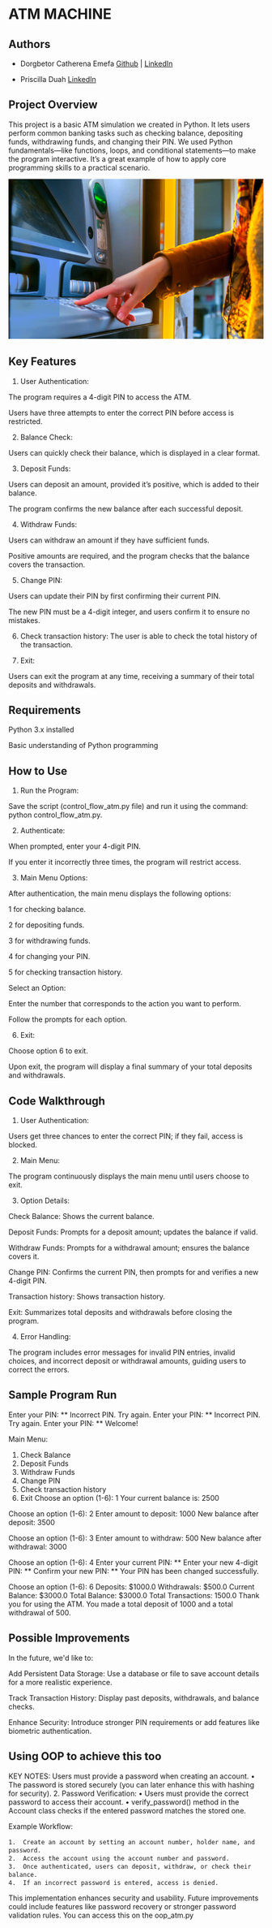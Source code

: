 # ATM MACHINE

## Authors
- Dorgbetor Catherena Emefa
[Github](https://github.com/dorgbetorcatherena) | [LinkedIn](https://www.linkedin.com/in/catherena-dorgbetor-13543b327)

- Priscilla Duah
[LinkedIn](http://linkedin.com/in/priscilla-antwiwaa-duah-7485b532a)

## Project Overview
This project is a basic ATM simulation we created in Python. It lets users perform common banking tasks such as checking balance, depositing funds, withdrawing funds, and changing their PIN. We used Python fundamentals—like functions, loops, and conditional statements—to make the program interactive. It’s a great example of how to apply core programming skills to a practical scenario.

![A picture of a simple ATM Machine](ATM_6_WhatIsATMFullFormDefinition_Uses.jpg)

## Key Features

1. User Authentication:

The program requires a 4-digit PIN to access the ATM.

Users have three attempts to enter the correct PIN before access is restricted.

2. Balance Check:

Users can quickly check their balance, which is displayed in a clear format.

3. Deposit Funds:

Users can deposit an amount, provided it’s positive, which is added to their balance.

The program confirms the new balance after each successful deposit.

4. Withdraw Funds:

Users can withdraw an amount if they have sufficient funds.

Positive amounts are required, and the program checks that the balance covers the transaction.

5. Change PIN:

Users can update their PIN by first confirming their current PIN.

The new PIN must be a 4-digit integer, and users confirm it to ensure no mistakes.

6. Check transaction history:
The user is able to check the total history of the transaction.

7. Exit:

Users can exit the program at any time, receiving a summary of their total deposits and withdrawals.

## Requirements

Python 3.x installed

Basic understanding of Python programming

## How to Use 

1. Run the Program:

Save the script (control_flow_atm.py file) and run it using the command: python control_flow_atm.py.

2. Authenticate:

When prompted, enter your 4-digit PIN.

If you enter it incorrectly three times, the program will restrict access.

3. Main Menu Options:

After authentication, the main menu displays the following options:

1 for checking balance.

2 for depositing funds.

3 for withdrawing funds.

4 for changing your PIN.

5 for checking transaction history.


Select an Option:

Enter the number that corresponds to the action you want to perform.

Follow the prompts for each option.

6. Exit:

Choose option 6 to exit.

Upon exit, the program will display a final summary of your total deposits and withdrawals.

## Code Walkthrough

1. User Authentication:

Users get three chances to enter the correct PIN; if they fail, access is blocked.

2. Main Menu:

The program continuously displays the main menu until users choose to exit.

3. Option Details:

Check Balance: Shows the current balance.

Deposit Funds: Prompts for a deposit amount; updates the balance if valid.

Withdraw Funds: Prompts for a withdrawal amount; ensures the balance covers it.

Change PIN: Confirms the current PIN, then prompts for and verifies a new 4-digit PIN.

Transaction history: Shows transaction history.

Exit: Summarizes total deposits and withdrawals before closing the program.

4. Error Handling:

The program includes error messages for invalid PIN entries, invalid choices, and incorrect deposit or withdrawal amounts, guiding users to correct the errors.

## Sample Program Run

Enter your PIN: **
Incorrect PIN. Try again.
Enter your PIN: **
Incorrect PIN. Try again.
Enter your PIN: **
Welcome!

Main Menu:
1. Check Balance
2. Deposit Funds
3. Withdraw Funds
4. Change PIN
5. Check transaction history
6. Exit
Choose an option (1-6): 1
Your current balance is: 2500

Choose an option (1-6): 2
Enter amount to deposit: 1000
New balance after deposit: 3500

Choose an option (1-6): 3
Enter amount to withdraw: 500
New balance after withdrawal: 3000

Choose an option (1-6): 4
Enter your current PIN: **
Enter your new 4-digit PIN: **
Confirm your new PIN: **
Your PIN has been changed successfully.

Choose an option (1-6): 6
Deposits: $1000.0
Withdrawals: $500.0
Current Balance: $3000.0
Total Balance: $3000.0
Total Transactions: 1500.0
Thank you for using the ATM. You made a total deposit of 1000 and a total withdrawal of 500.

## Possible Improvements

In the future, we'd like to:

Add Persistent Data Storage: Use a database or file to save account details for a more realistic experience.

Track Transaction History: Display past deposits, withdrawals, and balance checks.

Enhance Security: Introduce stronger PIN requirements or add features like biometric authentication.


## Using OOP to achieve this too
   KEY NOTES:
Users must provide a password when creating an account.
	•	The password is stored securely (you can later enhance this with hashing for security).
	2.	Password Verification:
	•	Users must provide the correct password to access their account.
	•	verify_password() method in the Account class checks if the entered password matches the stored one.

Example Workflow:

	1.	Create an account by setting an account number, holder name, and password.
	2.	Access the account using the account number and password.
	3.	Once authenticated, users can deposit, withdraw, or check their balance.
	4.	If an incorrect password is entered, access is denied.

This implementation enhances security and usability. Future improvements could include features like password recovery or stronger password validation rules.
You can access this on the oop_atm.py